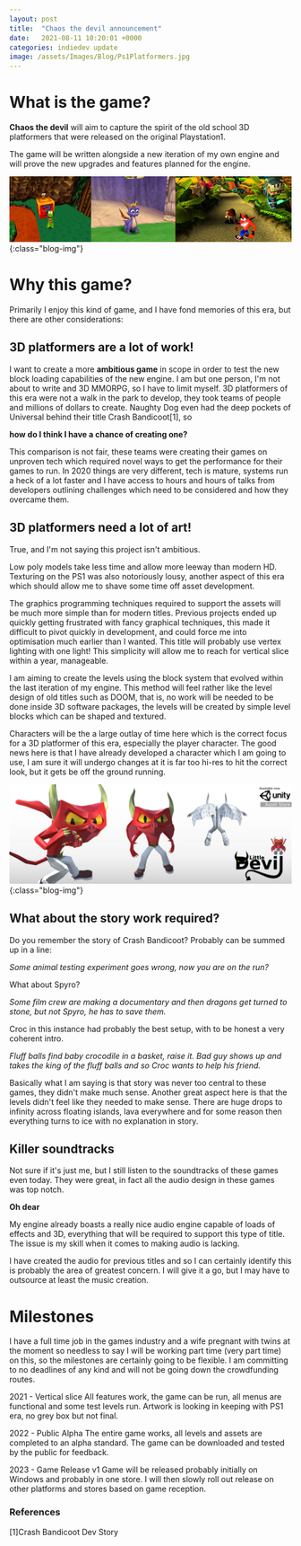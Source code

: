 ```yaml
---
layout: post
title:  "Chaos the devil announcement"
date:   2021-08-11 10:20:01 +0000
categories: indiedev update
image: /assets/Images/Blog/Ps1Platformers.jpg
---
```


# What is the game?
**Chaos the devil** will aim to capture the spirit of the old school 3D platformers that were released on the original Playstation1.

The game will be written alongside a new iteration of my own engine and will prove the new upgrades and features planned for the engine.

![Playstation 1 Platformers](/assets/Images/Blog/Ps1Platformers.jpg){:class="blog-img"}


# Why this game?
Primarily I enjoy this kind of game, and I have fond memories of this era, but there are other considerations:

## 3D platformers are a lot of work!
I want to create a more **ambitious game** in scope in order to test the new block loading capabilities of the new engine. I am but one person, I'm not about to write and 3D MMORPG, so I have to limit myself. 3D platformers of this era were not a walk in the park to develop, they took teams of people and millions of dollars to create. Naughty Dog even had the deep pockets of Universal behind their title Crash Bandicoot[1], so

**how do I think I have a chance of creating one?**

This comparison is not fair, these teams were creating their games on unproven tech which required novel ways to get the performance for their games to run. In 2020 things are very different, tech is mature, systems run a heck of a lot faster and I have access to hours and hours of talks from developers outlining challenges which need to be considered and how they overcame them.

## 3D platformers need a lot of art!
True, and I'm not saying this project isn't ambitious.

Low poly models take less time and allow more leeway than modern HD. Texturing on the PS1 was also notoriously lousy, another aspect of this era which should allow me to shave some time off asset development. 

The graphics programming techniques required to support the assets will be much more simple than for modern titles. Previous projects ended up quickly getting frustrated with fancy graphical techniques, this made it difficult to pivot quickly in development, and could force me into optimisation much earlier than I wanted. This title will probably use vertex lighting with one light! This simplicity will allow me to reach for vertical slice within a year, manageable.

I am aiming to create the levels using the block system that evolved within the last iteration of my engine. This method will feel rather like the level design of old titles such as DOOM, that is, no work will be needed to be done inside 3D software packages, the levels will be created by simple level blocks which can be shaped and textured.

Characters will be the a large outlay of time here which is the correct focus for a 3D platformer of this era, especially the player character. The good news here is that I have already developed a character which I am going to use, I am sure it will undergo changes at it is far too hi-res to hit the correct look, but it gets be off the ground running.

![Chaos the devil asset](/assets/Images/LittleDevilCover.jpg){:class="blog-img"}

## What about the story work required?
Do you remember the story of Crash Bandicoot? Probably can be summed up in a line:

*Some animal testing experiment goes wrong, now you are on the run?*

What about Spyro?

*Some film crew are making a documentary and then dragons get turned to stone, but not Spyro, he has to save them.*

Croc in this instance had probably the best setup, with to be honest a very coherent intro.

*Fluff balls find baby crocodile in a basket, raise it. Bad guy shows up and takes the king of the fluff balls and so Croc wants to help his friend.*

Basically what I am saying is that story was never too central to these games, they didn't make much sense. Another great aspect here is that the levels didn't feel like they needed to make sense. There are huge drops to infinity across floating islands, lava everywhere and for some reason then everything turns to ice with no explanation in story. 

## Killer soundtracks
Not sure if it's just me, but I still listen to the soundtracks of these games even today. They were great, in fact all the audio design in these games was top notch.

**Oh dear**

My engine already boasts a really nice audio engine capable of loads of effects and 3D, everything that will be required to support this type of title. The issue is my skill when it comes to making audio is lacking.

I have created the audio for previous titles and so I can certainly identify this is probably the area of greatest concern. I will give it a go, but I may have to outsource at least the music creation.

# Milestones
I have a full time job in the games industry and a wife pregnant with twins at the moment so needless to say I will be working part time (very part time) on this, so the milestones are certainly going to be flexible. I am committing to no deadlines of any kind and will not be going down the crowdfunding routes. 

2021 - Vertical slice
All features work, the game can be run, all menus are functional and some test levels run. Artwork is looking in keeping with PS1 era, no grey box but not final.

2022 - Public Alpha
The entire game works, all levels and assets are completed to an alpha standard. The game can be downloaded and tested by the public for feedback.

2023 - Game Release v1
Game will be released probably initially on Windows and probably in one store. I will then slowly roll out release on other platforms and stores based on game reception.


### References
[1]Crash Bandicoot Dev Story






